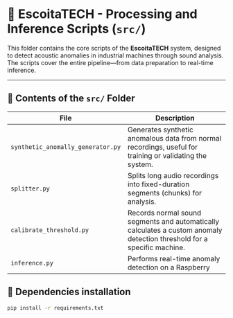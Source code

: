 # 🧠 EscoitaTECH - Processing and Inference Scripts (`src/`)

This folder contains the core scripts of the **EscoitaTECH** system, designed to detect acoustic anomalies in industrial machines through sound analysis. The scripts cover the entire pipeline—from data preparation to real-time inference.

---

## 📁 Contents of the `src/` Folder

| File                              | Description                                                                                                             |
| --------------------------------- | ----------------------------------------------------------------------------------------------------------------------- |
| `synthetic_anomally_generator.py` | Generates synthetic anomalous data from normal recordings, useful for training or validating the system.                |
| `splitter.py`                     | Splits long audio recordings into fixed-duration segments (chunks) for analysis.                                        |
| `calibrate_threshold.py`          | Records normal sound segments and automatically calculates a custom anomaly detection threshold for a specific machine. |
| `inference.py`                    | Performs real-time anomaly detection on a Raspberry                                                                     |

## 🚀 Dependencies installation

```bash
pip install -r requirements.txt
```
